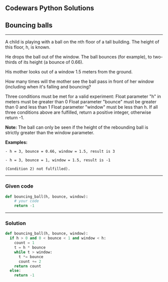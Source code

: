 
Codewars Python Solutions
---
## Bouncing balls <br>
---

A child is playing with a ball on the nth floor of a tall building. The height of this floor, h, is known.

He drops the ball out of the window. The ball bounces (for example), to two-thirds of its height (a bounce of 0.66).

His mother looks out of a window 1.5 meters from the ground.

How many times will the mother see the ball pass in front of her window (including when it's falling and bouncing?

Three conditions must be met for a valid experiment:
Float parameter "h" in meters must be greater than 0
Float parameter "bounce" must be greater than 0 and less than 1
Float parameter "window" must be less than h.
If all three conditions above are fulfilled, return a positive integer, otherwise return -1.

**Note:**
The ball can only be seen if the height of the rebounding ball is strictly greater than the window parameter.

**Examples:**
```
- h = 3, bounce = 0.66, window = 1.5, result is 3

- h = 3, bounce = 1, window = 1.5, result is -1 

(Condition 2) not fulfilled).
```
---
### Given code
```python
def bouncing_ball(h, bounce, window):
    # your code
    return -1
```
---
### Solution
```python
def bouncing_ball(h, bounce, window):
  if h > 0 and 0 < bounce < 1 and window < h:
    count = 1
    t = h * bounce
    while t > window:
      t *= bounce
      count += 2
    return count
  else:
    return -1
```
